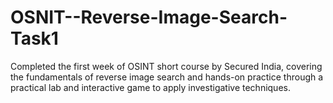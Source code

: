 # OSNIT--Reverse-Image-Search-Task1
Completed the first week of OSINT short course by Secured India, covering the fundamentals of reverse image search and hands-on practice through a practical lab and interactive game to apply investigative techniques.

